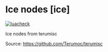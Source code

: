 # Ice nodes [ice]

[![luacheck](https://github.com/mt-mods/ice/workflows/luacheck/badge.svg)](https://github.com/mt-mods/ice/actions)

Ice nodes from terumisc

Source: https://github.com/Terumoc/terumisc
